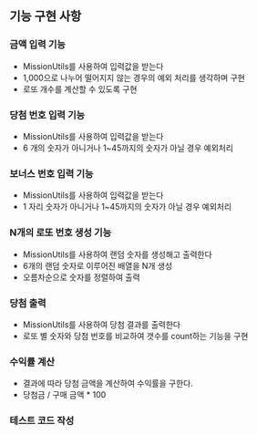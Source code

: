 ## 기능 구현 사항

### 금액 입력 기능
- MissionUtils를 사용하여 입력값을 받는다
- 1,000으로 나누어 떨어지지 않는 경우의 예외 처리를 생각하며 구현
- 로또 개수를 계산할 수 있도록 구현

### 당첨 번호 입력 기능
- MissionUtils를 사용하여 입력값을 받는다
- 6 개의 숫자가 아니거나 1~45까지의 숫자가 아닐 경우 예외처리

### 보너스 번호 입력 기능
- MissionUtils를 사용하여 입력값을 받는다
- 1 자리 숫자가 아니거나 1~45까지의 숫자가 아닐 경우 예외처리

### N개의 로또 번호 생성 기능
- MissionUtils를 사용하여 랜덤 숫자를 생성해고 출력한다
- 6개의 랜덤 숫자로 이루어진 배열을 N개 생성
- 오름차순으로 숫자를 정렬하여 출력

### 당첨 출력
- MissionUtils를 사용하여 당첨 결과를 출력한다
- 로또 별 숫자와 당첨 번호를 비교하여 갯수를 count하는 기능을 구현

### 수익률 계산
- 결과에 따라 당첨 금액을 계산하여 수익률을 구한다.
- 당첨금 / 구매 금액 * 100

### 테스트 코드 작성
